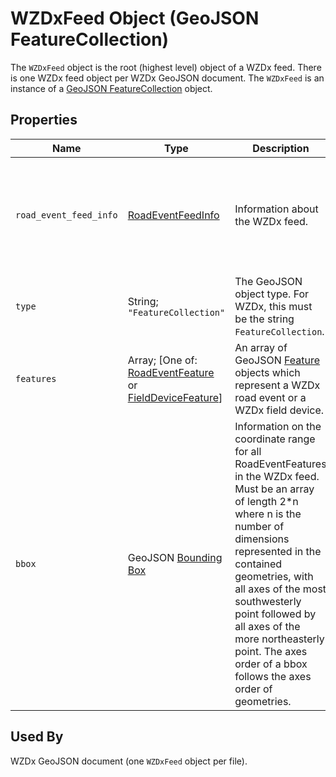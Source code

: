 # WZDxFeed Object (GeoJSON FeatureCollection)
The `WZDxFeed` object is the root (highest level) object of a WZDx feed. There is one WZDx feed object per WZDx GeoJSON document. The `WZDxFeed` is an instance of a [GeoJSON FeatureCollection](https://tools.ietf.org/html/rfc7946#section-3.3) object.

## Properties
Name | Type | Description | Conformance | Notes
--- | --- | --- | --- | ---
`road_event_feed_info` | [RoadEventFeedInfo](/spec-content/objects/RoadEventFeedInfo.md) | Information about the WZDx feed. | Required | This is a WZDx-specific [foreign member](https://tools.ietf.org/html/rfc7946#section-6.1) and is not part of the GeoJSON specification.
`type` | String; `"FeatureCollection"` | The GeoJSON object type. For WZDx, this must be the string `FeatureCollection`. | Required | This is a GeoJSON property.
`features` | Array; \[One of: [RoadEventFeature](/spec-content/objects/RoadEventFeature.md) or [FieldDeviceFeature](/spec-content/objects/FieldDeviceFeature.md)\] | An array of GeoJSON [Feature](https://tools.ietf.org/html/rfc7946#section-3.2) objects which represent a WZDx road event or a WZDx field device. | Required |
`bbox` | GeoJSON [Bounding Box](https://tools.ietf.org/html/rfc7946#section-5) | Information on the coordinate range for all RoadEventFeatures in the WZDx feed. Must be an array of length 2*n where n is the number of dimensions represented in the contained geometries, with all axes of the most southwesterly point followed by all axes of the more northeasterly point.  The axes order of a bbox follows the axes order of geometries. | Optional | This is a GeoJSON property.

## Used By
WZDx GeoJSON document (one `WZDxFeed` object per file).
